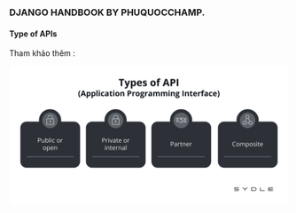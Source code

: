 ### DJANGO HANDBOOK BY PHUQUOCCHAMP.


#### Type of APIs

Tham khảo thêm :


![1700364348634](image/README/1700364348634.png)
